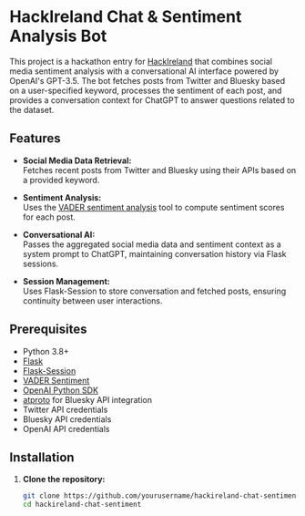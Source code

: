 # HackIreland Chat & Sentiment Analysis Bot

This project is a hackathon entry for [HackIreland](https://hackireland.com) that combines social media sentiment analysis with a conversational AI interface powered by OpenAI's GPT-3.5. The bot fetches posts from Twitter and Bluesky based on a user-specified keyword, processes the sentiment of each post, and provides a conversation context for ChatGPT to answer questions related to the dataset.

## Features

- **Social Media Data Retrieval:**  
  Fetches recent posts from Twitter and Bluesky using their APIs based on a provided keyword.

- **Sentiment Analysis:**  
  Uses the [VADER sentiment analysis](https://github.com/cjhutto/vaderSentiment) tool to compute sentiment scores for each post.

- **Conversational AI:**  
  Passes the aggregated social media data and sentiment context as a system prompt to ChatGPT, maintaining conversation history via Flask sessions.

- **Session Management:**  
  Uses Flask-Session to store conversation and fetched posts, ensuring continuity between user interactions.

## Prerequisites

- Python 3.8+
- [Flask](https://flask.palletsprojects.com/)
- [Flask-Session](https://pythonhosted.org/Flask-Session/)
- [VADER Sentiment](https://github.com/cjhutto/vaderSentiment)
- [OpenAI Python SDK](https://github.com/openai/openai-python)
- [atproto](https://github.com/bluesky-social/atproto) for Bluesky API integration
- Twitter API credentials
- Bluesky API credentials
- OpenAI API credentials

## Installation

1. **Clone the repository:**

   ```bash
   git clone https://github.com/yourusername/hackireland-chat-sentiment.git
   cd hackireland-chat-sentiment
